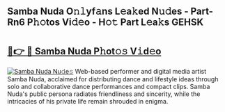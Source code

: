 ## Samba Nuda O𝚗𝚕yf𝚊ns L𝚎a𝚔ed N𝚞𝚍es - Part-Rn6 P𝚑𝚘tos Vi𝚍𝚎o - H𝚘𝚝 Part L𝚎a𝚔s GEHSK

# <h2><a href="http://kff5d5g.oniu.top/?m=Samba+Nuda">🔗👉 🔴 Samba Nuda P𝚑ot𝚘𝚜 V𝚒d𝚎o</a></h2>

[![Samba Nuda Nu𝚍e𝚜](https://i.imgur.com/0qMVB7G.gif)](http://kff5d5g.oniu.top/?m=Samba+Nuda)
Web-based performer and digital media artist Samba Nuda, acclaimed for distributing dance and lifestyle ideas through solo and collaborative dance performances and compact clips. Samba Nuda's public persona radiates friendliness and sincerity, while the intricacies of his private life remain shrouded in enigma.  
